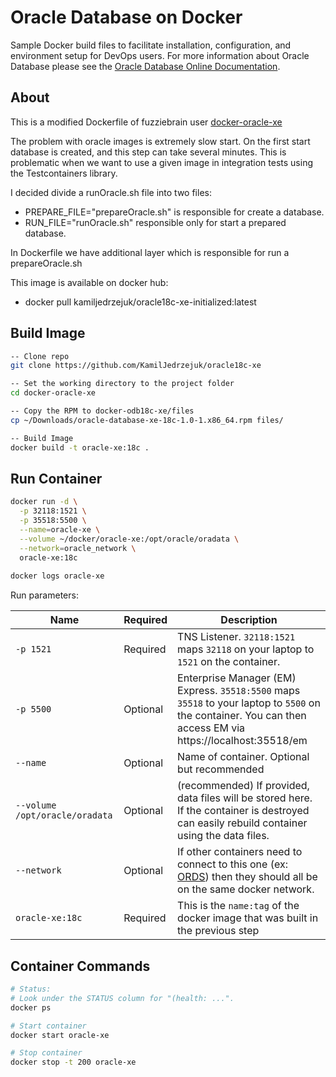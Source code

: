 # Oracle Database on Docker
Sample Docker build files to facilitate installation, configuration, and environment setup for DevOps users. For more information about Oracle Database please see the [Oracle Database Online Documentation](https://docs.oracle.com/en/database/oracle/oracle-database/index.html).

## About
This is a modified Dockerfile of fuzziebrain user [docker-oracle-xe](https://github.com/fuzziebrain/docker-oracle-xe)

The problem with oracle images is extremely slow start. On the first start database is created, and this step can take several minutes.
This is problematic when we want to use a given image in integration tests using the Testcontainers library.

I decided divide a runOracle.sh file into two files:
+ PREPARE_FILE="prepareOracle.sh" is responsible for create a database.
+ RUN_FILE="runOracle.sh" responsible only for start a prepared database.

In Dockerfile we have additional layer which is responsible for run a prepareOracle.sh

This image is available on docker hub:
+ docker pull kamiljedrzejuk/oracle18c-xe-initialized:latest

## Build Image

```bash
-- Clone repo
git clone https://github.com/KamilJedrzejuk/oracle18c-xe

-- Set the working directory to the project folder
cd docker-oracle-xe

-- Copy the RPM to docker-odb18c-xe/files
cp ~/Downloads/oracle-database-xe-18c-1.0-1.x86_64.rpm files/

-- Build Image
docker build -t oracle-xe:18c .
```
## Run Container

```bash
docker run -d \
  -p 32118:1521 \
  -p 35518:5500 \
  --name=oracle-xe \
  --volume ~/docker/oracle-xe:/opt/oracle/oradata \
  --network=oracle_network \
  oracle-xe:18c
  
docker logs oracle-xe
```

Run parameters:

Name | Required | Description 
--- | --- | ---
`-p 1521`| Required | TNS Listener. `32118:1521` maps `32118` on your laptop to `1521` on the container.
`-p 5500`| Optional | Enterprise Manager (EM) Express. `35518:5500` maps `35518` to your laptop to `5500` on the container. You can then access EM via https://localhost:35518/em 
`--name` | Optional | Name of container. Optional but recommended
`--volume /opt/oracle/oradata` | Optional | (recommended) If provided, data files will be stored here. If the container is destroyed can easily rebuild container using the data files.
`--network` | Optional | If other containers need to connect to this one (ex: [ORDS](https://github.com/martindsouza/docker-ords)) then they should all be on the same docker network.
`oracle-xe:18c` | Required | This is the `name:tag` of the docker image that was built in the previous step

## Container Commands

```bash
# Status:
# Look under the STATUS column for "(health: ...".
docker ps

# Start container
docker start oracle-xe

# Stop container
docker stop -t 200 oracle-xe
```











